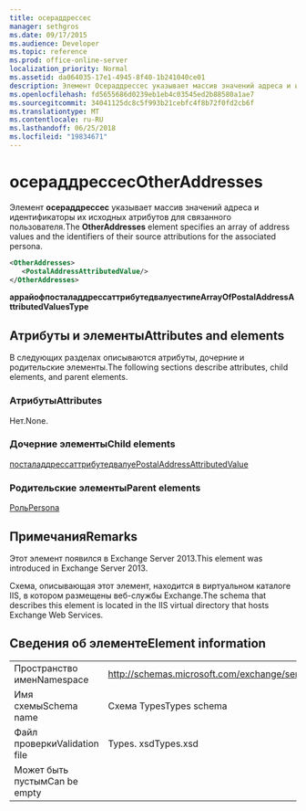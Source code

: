```yaml
---
title: осераддрессес
manager: sethgros
ms.date: 09/17/2015
ms.audience: Developer
ms.topic: reference
ms.prod: office-online-server
localization_priority: Normal
ms.assetid: da064035-17e1-4945-8f40-1b241040ce01
description: Элемент Осераддрессес указывает массив значений адреса и идентификаторы их исходных атрибутов для связанного пользователя.
ms.openlocfilehash: fd5655686d0239eb1eb4c03545ed2b88580a1ae7
ms.sourcegitcommit: 34041125dc8c5f993b21cebfc4f8b72f0fd2cb6f
ms.translationtype: MT
ms.contentlocale: ru-RU
ms.lasthandoff: 06/25/2018
ms.locfileid: "19834671"
---
```

# <a name="otheraddresses"></a><span data-ttu-id="ea49e-103">осераддрессес</span><span class="sxs-lookup"><span data-stu-id="ea49e-103">OtherAddresses</span></span>

<span data-ttu-id="ea49e-104">Элемент **осераддрессес** указывает массив значений адреса и идентификаторы их исходных атрибутов для связанного пользователя.</span><span class="sxs-lookup"><span data-stu-id="ea49e-104">The **OtherAddresses** element specifies an array of address values and the identifiers of their source attributions for the associated persona.</span></span> 
  
```XML
<OtherAddresses>
   <PostalAddressAttributedValue/>
</OtherAddresses>
```

 <span data-ttu-id="ea49e-105">**аррайофпосталаддрессаттрибутедвалуестипе**</span><span class="sxs-lookup"><span data-stu-id="ea49e-105">**ArrayOfPostalAddressAttributedValuesType**</span></span>
## <a name="attributes-and-elements"></a><span data-ttu-id="ea49e-106">Атрибуты и элементы</span><span class="sxs-lookup"><span data-stu-id="ea49e-106">Attributes and elements</span></span>

<span data-ttu-id="ea49e-107">В следующих разделах описываются атрибуты, дочерние и родительские элементы.</span><span class="sxs-lookup"><span data-stu-id="ea49e-107">The following sections describe attributes, child elements, and parent elements.</span></span>
  
### <a name="attributes"></a><span data-ttu-id="ea49e-108">Атрибуты</span><span class="sxs-lookup"><span data-stu-id="ea49e-108">Attributes</span></span>

<span data-ttu-id="ea49e-109">Нет.</span><span class="sxs-lookup"><span data-stu-id="ea49e-109">None.</span></span>
  
### <a name="child-elements"></a><span data-ttu-id="ea49e-110">Дочерние элементы</span><span class="sxs-lookup"><span data-stu-id="ea49e-110">Child elements</span></span>

[<span data-ttu-id="ea49e-111">посталаддрессаттрибутедвалуе</span><span class="sxs-lookup"><span data-stu-id="ea49e-111">PostalAddressAttributedValue</span></span>](postaladdressattributedvalue.md)
  
### <a name="parent-elements"></a><span data-ttu-id="ea49e-112">Родительские элементы</span><span class="sxs-lookup"><span data-stu-id="ea49e-112">Parent elements</span></span>

[<span data-ttu-id="ea49e-113">Роль</span><span class="sxs-lookup"><span data-stu-id="ea49e-113">Persona</span></span>](persona.md)
  
## <a name="remarks"></a><span data-ttu-id="ea49e-114">Примечания</span><span class="sxs-lookup"><span data-stu-id="ea49e-114">Remarks</span></span>

<span data-ttu-id="ea49e-115">Этот элемент появился в Exchange Server 2013.</span><span class="sxs-lookup"><span data-stu-id="ea49e-115">This element was introduced in Exchange Server 2013.</span></span>
  
<span data-ttu-id="ea49e-116">Схема, описывающая этот элемент, находится в виртуальном каталоге IIS, в котором размещены веб-службы Exchange.</span><span class="sxs-lookup"><span data-stu-id="ea49e-116">The schema that describes this element is located in the IIS virtual directory that hosts Exchange Web Services.</span></span>
  
## <a name="element-information"></a><span data-ttu-id="ea49e-117">Сведения об элементе</span><span class="sxs-lookup"><span data-stu-id="ea49e-117">Element information</span></span>

|||
|:-----|:-----|
|<span data-ttu-id="ea49e-118">Пространство имен</span><span class="sxs-lookup"><span data-stu-id="ea49e-118">Namespace</span></span>  <br/> |http://schemas.microsoft.com/exchange/services/2006/types  <br/> |
|<span data-ttu-id="ea49e-119">Имя схемы</span><span class="sxs-lookup"><span data-stu-id="ea49e-119">Schema name</span></span>  <br/> |<span data-ttu-id="ea49e-120">Схема Types</span><span class="sxs-lookup"><span data-stu-id="ea49e-120">Types schema</span></span>  <br/> |
|<span data-ttu-id="ea49e-121">Файл проверки</span><span class="sxs-lookup"><span data-stu-id="ea49e-121">Validation file</span></span>  <br/> |<span data-ttu-id="ea49e-122">Types. xsd</span><span class="sxs-lookup"><span data-stu-id="ea49e-122">Types.xsd</span></span>  <br/> |
|<span data-ttu-id="ea49e-123">Может быть пустым</span><span class="sxs-lookup"><span data-stu-id="ea49e-123">Can be empty</span></span>  <br/> ||
   

